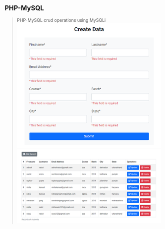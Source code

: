 ## PHP-MySQL
> PHP-MySQL crud operations using MySQLi
![create_data](/screenshots/create_data.png)
![display_data](/screenshots/display_data.png)

